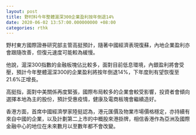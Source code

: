 ```yaml
---
layout: post
title: 野村料今年整體滬深300企業盈利按年倒退14%
date: 2020-06-02 13:57:00.000000000 +08:00
categories: rthk
---
```


野村東方國際證券研究部主管高挺預計，隨著中國經濟表現復蘇，內地企業盈利亦會跟隨改善，但復元速度可能較為緩慢。

他說，滬深300指數的金融板塊佔比較多，面對目前低息環境，內銀盈利將會受壓，預計今年整體滬深300的企業盈利將按年倒退14%，下年度則有望恢復至21.6%正增長。

高挺指，面對中美關係再度緊張，國際布局較多的企業會較受影響，投資者會傾向選擇本地為主的股份，預計受惠疫情，健康及電商板塊會繼續造好。

香港方面，首席中國經濟學家陸挺認為，港元匯價及物業市場價格穩定，亦持續有來自中國的企業，以及計劃第二上市的中概股來港掛牌，相信香港作為亞洲及國際金融中心的地位在未來數月以至數年都不會改變。
